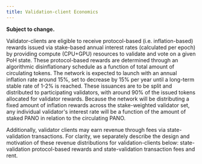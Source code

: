 ```yaml
---
title: Validation-client Economics
---
```


**Subject to change.**

Validator-clients are eligible to receive protocol-based \(i.e. inflation-based\) rewards issued via stake-based annual interest rates \(calculated per epoch\) by providing compute \(CPU+GPU\) resources to validate and vote on a given PoH state. These protocol-based rewards are determined through an algorithmic disinflationary schedule as a function of total amount of circulating tokens. The network is expected to launch with an annual inflation rate around 15%, set to decrease by 15% per year until a long-term stable rate of 1-2% is reached. These issuances are to be split and distributed to participating validators, with around 90% of the issued tokens allocated for validator rewards. Because the network will be distributing a fixed amount of inflation rewards across the stake-weighted validator set, any individual validator's interest rate will be a function of the amount of staked PANO in relation to the circulating PANO.

Additionally, validator clients may earn revenue through fees via state-validation transactions. For clarity, we separately describe the design and motivation of these revenue distributions for validation-clients below: state-validation protocol-based rewards and state-validation transaction fees and rent.
